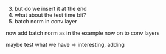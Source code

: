 3. but do we insert it at the end
5. what about the test time bit?
6. batch norm in conv layer


now add batch norm as in the example
now on to conv layers

maybe test what we have
-> interesting, adding 
